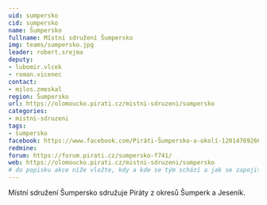 ```yaml
---
uid: sumpersko
cid: sumpersko
name: Šumpersko
fullname: Místní sdružení Šumpersko
img: teams/sumpersko.jpg
leader: robert.srejma
deputy:
- lubomir.vlcek
- roman.vicenec
contact:
- milos.zmeskal
region: Šumpersko
url: https://olomoucko.pirati.cz/mistni-sdruzeni/sumpersko
categories:
- mistni-sdruzeni
tags:
- šumpersko
facebook: https://www.facebook.com/Piráti-Šumpersko-a-okolí-1201476926617478/
redmine: 
forum: https://forum.pirati.cz/sumpersko-f741/
web: https://olomoucko.pirati.cz/mistni-sdruzeni/sumpersko
# do popisku akce níže vložte, kdy a kde se tým schází a jak se zapojit
---
```

Místní sdružení Šumpersko sdružuje Piráty z okresů Šumperk a Jeseník.